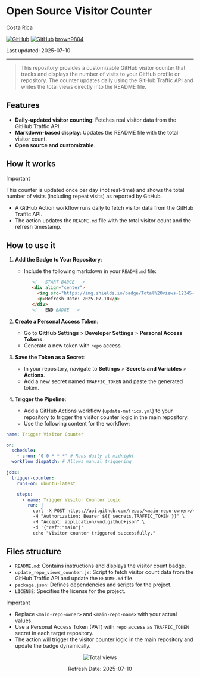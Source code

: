 # Open Source Visitor Counter

Costa Rica

[![GitHub](https://badgen.net/badge/icon/github?icon=github&label)](https://github.com)
[![GitHub](https://img.shields.io/badge/--181717?logo=github&logoColor=ffffff)](https://github.com/)
[brown9804](https://github.com/brown9804)

Last updated: 2025-07-10

----------

> This repository provides a customizable GitHub visitor counter that tracks and displays the number of visits to your GitHub profile or repository. The counter updates daily using the GitHub Traffic API and writes the total views directly into the README file.

## Features

- **Daily-updated visitor counting**: Fetches real visitor data from the GitHub Traffic API.
- **Markdown-based display**: Updates the README file with the total visitor count.
- **Open source and customizable**.

## How it works

> [!IMPORTANT]
> This counter is updated once per day (not real-time) and shows the total number of visits (including repeat visits) as reported by GitHub.

- A GitHub Action workflow runs daily to fetch visitor data from the GitHub Traffic API.
- The action updates the `README.md` file with the total visitor count and the refresh timestamp.

## How to use it

1. **Add the Badge to Your Repository**:
   - Include the following markdown in your `README.md` file:

     ```markdown
        <!-- START BADGE -->
        <div align="center">
          <img src="https://img.shields.io/badge/Total%20views-12345-yellow" alt="Total views">
          <p>Refresh Date: 2025-07-10</p>
        </div>
        <!-- END BADGE -->
     ```

2. **Create a Personal Access Token**:
   - Go to **GitHub Settings** > **Developer Settings** > **Personal Access Tokens**.
   - Generate a new token with `repo` access.
3. **Save the Token as a Secret**:
   - In your repository, navigate to **Settings** > **Secrets and Variables** > **Actions**.
   - Add a new secret named `TRAFFIC_TOKEN` and paste the generated token.
4. **Trigger the Pipeline**:
   - Add a GitHub Actions workflow (`update-metrics.yml`) to your repository to trigger the visitor counter logic in the main repository.
   - Use the following content for the workflow:

```yaml
name: Trigger Visitor Counter

on:
  schedule:
    - cron: '0 0 * * *' # Runs daily at midnight
  workflow_dispatch: # Allows manual triggering

jobs:
  trigger-counter:
    runs-on: ubuntu-latest

    steps:
      - name: Trigger Visitor Counter Logic
        run: |
          curl -X POST https://api.github.com/repos/<main-repo-owner>/<main-repo-name>/actions/workflows/update-metrics.yml/dispatches \
          -H "Authorization: Bearer ${{ secrets.TRAFFIC_TOKEN }}" \
          -H "Accept: application/vnd.github+json" \
          -d '{"ref":"main"}'
          echo "Visitor counter triggered successfully."
```

## Files structure

- `README.md`: Contains instructions and displays the visitor count badge.
- `update_repo_views_counter.js`: Script to fetch visitor count data from the GitHub Traffic API and update the `README.md` file.
- `package.json`: Defines dependencies and scripts for the project.
- `LICENSE`: Specifies the license for the project.

> [!IMPORTANT]
>
> - Replace `<main-repo-owner>` and `<main-repo-name>` with your actual values.
> - Use a Personal Access Token (PAT) with `repo` access as `TRAFFIC_TOKEN` secret in each target repository.
> - The action will trigger the visitor counter logic in the main repository and update the badge dynamically.

<!-- START BADGE -->
<div align="center">
  <img src="https://img.shields.io/badge/Total%20views-12345-yellow" alt="Total views">
  <p>Refresh Date: 2025-07-10</p>
</div>
<!-- END BADGE -->
